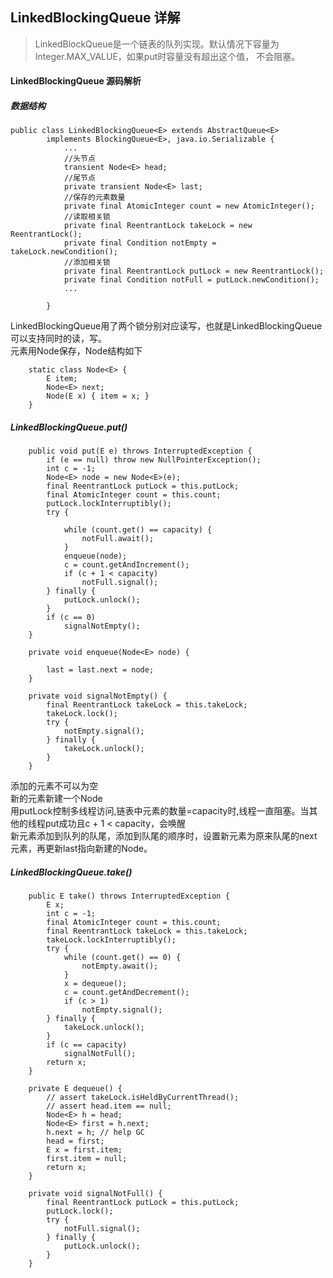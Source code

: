 ## LinkedBlockingQueue 详解
>LinkedBlockQueue是一个链表的队列实现。默认情况下容量为Integer.MAX_VALUE，如果put时容量没有超出这个值，
不会阻塞。

#### LinkedBlockingQueue 源码解析
##### 数据结构
```
public class LinkedBlockingQueue<E> extends AbstractQueue<E>
        implements BlockingQueue<E>, java.io.Serializable {
        	...
        	//头节点
        	transient Node<E> head;
        	//尾节点
        	private transient Node<E> last;
        	//保存的元素数量
        	private final AtomicInteger count = new AtomicInteger();
        	//读取相关锁
        	private final ReentrantLock takeLock = new ReentrantLock();
        	private final Condition notEmpty = takeLock.newCondition();
        	//添加相关锁
        	private final ReentrantLock putLock = new ReentrantLock();
        	private final Condition notFull = putLock.newCondition();
        	...

        }
```
LinkedBlockingQueue用了两个锁分别对应读写，也就是LinkedBlockingQueue可以支持同时的读，写。</br>
元素用Node保存，Node结构如下
```
    static class Node<E> {
        E item;
        Node<E> next;
        Node(E x) { item = x; }
    }
```

##### LinkedBlockingQueue.put()
```
    public void put(E e) throws InterruptedException {
        if (e == null) throw new NullPointerException();
        int c = -1;
        Node<E> node = new Node<E>(e);
        final ReentrantLock putLock = this.putLock;
        final AtomicInteger count = this.count;
        putLock.lockInterruptibly();
        try {
  
            while (count.get() == capacity) {
                notFull.await();
            }
            enqueue(node);
            c = count.getAndIncrement();
            if (c + 1 < capacity)
                notFull.signal();
        } finally {
            putLock.unlock();
        }
        if (c == 0)
            signalNotEmpty();
    }

    private void enqueue(Node<E> node) {
        
        last = last.next = node;
    }

    private void signalNotEmpty() {
        final ReentrantLock takeLock = this.takeLock;
        takeLock.lock();
        try {
            notEmpty.signal();
        } finally {
            takeLock.unlock();
        }
    }
```
添加的元素不可以为空</br>
新的元素新建一个Node</br>
用putLock控制多线程访问,链表中元素的数量=capacity时,线程一直阻塞。当其他的线程put成功且c + 1 < capacity，会唤醒</br>
新元素添加到队列的队尾，添加到队尾的顺序时，设置新元素为原来队尾的next元素，再更新last指向新建的Node。


##### LinkedBlockingQueue.take()
```
    public E take() throws InterruptedException {
        E x;
        int c = -1;
        final AtomicInteger count = this.count;
        final ReentrantLock takeLock = this.takeLock;
        takeLock.lockInterruptibly();
        try {
            while (count.get() == 0) {
                notEmpty.await();
            }
            x = dequeue();
            c = count.getAndDecrement();
            if (c > 1)
                notEmpty.signal();
        } finally {
            takeLock.unlock();
        }
        if (c == capacity)
            signalNotFull();
        return x;
    }

    private E dequeue() {
        // assert takeLock.isHeldByCurrentThread();
        // assert head.item == null;
        Node<E> h = head;
        Node<E> first = h.next;
        h.next = h; // help GC
        head = first;
        E x = first.item;
        first.item = null;
        return x;
    }

    private void signalNotFull() {
        final ReentrantLock putLock = this.putLock;
        putLock.lock();
        try {
            notFull.signal();
        } finally {
            putLock.unlock();
        }
    }
```

